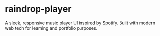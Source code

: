 # raindrop-player
A sleek, responsive music player UI inspired by Spotify. Built with modern web tech for learning and portfolio purposes.
